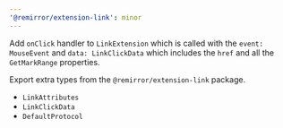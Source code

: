 ```yaml
---
'@remirror/extension-link': minor
---
```


Add `onClick` handler to `LinkExtension` which is called with the `event: MouseEvent` and `data: LinkClickData` which includes the `href` and all the `GetMarkRange` properties.

Export extra types from the `@remirror/extension-link` package.

- `LinkAttributes`
- `LinkClickData`
- `DefaultProtocol`
